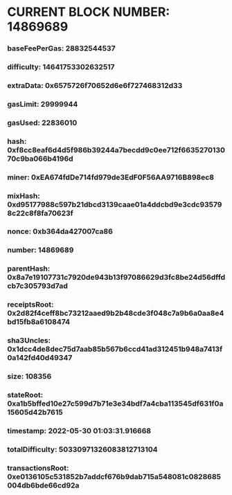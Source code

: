 # CURRENT BLOCK NUMBER: 14869689

### baseFeePerGas: 28832544537
### difficulty: 14641753302632517
### extraData: 0x6575726f70652d6e6f727468312d33
### gasLimit: 29999944
### gasUsed: 22836010
### hash: 0xf8cc8eaf6d4d5f986b39244a7becdd9c0ee712f663527013070c9ba066b4196d
### miner: 0xEA674fdDe714fd979de3EdF0F56AA9716B898ec8
### mixHash: 0xd95177988c597b21dbcd3139caae01a4ddcbd9e3cdc935798c22c8f8fa70623f
### nonce: 0xb364da427007ca86
### number: 14869689
### parentHash: 0x8a7e19107731c7920de943b13f97086629d3fc8be24d56dffdcb7c305793d7ad
### receiptsRoot: 0x2d82f4ceff8bc73212aaed9b2b48cde3f048c7a9b6a0aa8e4bd15fb8a6108474
### sha3Uncles: 0x1dcc4de8dec75d7aab85b567b6ccd41ad312451b948a7413f0a142fd40d49347
### size: 108356
### stateRoot: 0xa1b5bffed10e27c599d7b71e3e34bdf7a4cba113545df631f0a15605d42b7615
### timestamp: 2022-05-30 01:03:31.916668
### totalDifficulty: 50330971326083812713104
### transactionsRoot: 0xe0136105c531852b7addcf676b9dab715a548081c0828685004db6bde66cd92a
